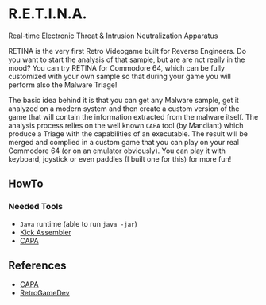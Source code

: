# R.E.T.I.N.A.
Real-time Electronic Threat &amp; Intrusion Neutralization Apparatus

RETINA is the very first Retro Videogame built for Reverse Engineers. Do you want to start the analysis of that sample, but are are not really in the mood? You can try RETINA for Commodore 64, which can be fully customized with your own sample so that during your game you will perform also the Malware Triage!

The basic idea behind it is that you can get any Malware sample, get it analyzed on a modern system and then create a custom version of the game that will contain the information extracted from the malware itself.
The analysis process relies on the well known `CAPA` tool (by Mandiant) which produce a Triage with the capabilities of an executable. The result will be merged and complied in a custom game that you can play on your real Commodore 64 (or on an emulator obviously).
You can play it with keyboard, joystick or even paddles (I built one for this) for more fun!

## HowTo

### Needed Tools

- `Java` runtime (able to run `java -jar`)
- [Kick Assembler](https://theweb.dk/KickAssembler/Main.html#frontpage)
- [CAPA](https://github.com/mandiant/capa)


## References

- [CAPA](https://github.com/mandiant/capa)
- [RetroGameDev](https://www.retrogamedev.com/)

